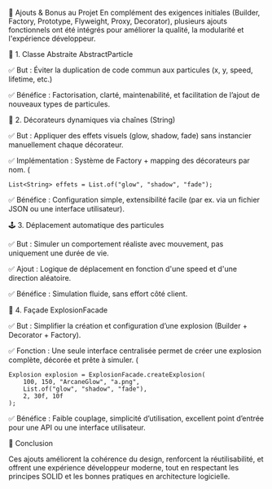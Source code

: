 🚀 Ajouts & Bonus au Projet
En complément des exigences initiales (Builder, Factory, Prototype, Flyweight, Proxy, Decorator), plusieurs ajouts fonctionnels ont été intégrés pour améliorer la qualité, la modularité et l'expérience développeur.

🧱 1. Classe Abstraite AbstractParticle

✅ But : Éviter la duplication de code commun aux particules (x, y, speed, lifetime, etc.)

✅ Bénéfice : Factorisation, clarté, maintenabilité, et facilitation de l’ajout de nouveaux types de particules.

🎨 2. Décorateurs dynamiques via chaînes (String)

✅ But : Appliquer des effets visuels (glow, shadow, fade) sans instancier manuellement chaque décorateur.

✅ Implémentation : Système de Factory + mapping des décorateurs par nom.
(

    List<String> effets = List.of("glow", "shadow", "fade");
✅ Bénéfice : Configuration simple, extensibilité facile (par ex. via un fichier JSON ou une interface utilisateur).

🕹 3. Déplacement automatique des particules

✅ But : Simuler un comportement réaliste avec mouvement, pas uniquement une durée de vie.

✅ Ajout : Logique de déplacement en fonction d'une speed et d'une direction aléatoire.

✅ Bénéfice : Simulation fluide, sans effort côté client.

🧰 4. Façade ExplosionFacade

✅ But : Simplifier la création et configuration d’une explosion (Builder + Decorator + Factory).

✅ Fonction : Une seule interface centralisée permet de créer une explosion complète, décorée et prête à simuler.
(

    Explosion explosion = ExplosionFacade.createExplosion(
        100, 150, "ArcaneGlow", "a.png", 
        List.of("glow", "shadow", "fade"), 
        2, 30f, 10f
    );
✅ Bénéfice : Faible couplage, simplicité d’utilisation, excellent point d’entrée pour une API ou une interface utilisateur.

📌 Conclusion

Ces ajouts améliorent la cohérence du design, renforcent la réutilisabilité, et offrent une expérience développeur moderne, tout en respectant les principes SOLID et les bonnes pratiques en architecture logicielle.
